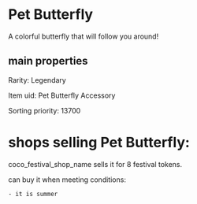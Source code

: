 # Pet Butterfly

A colorful butterfly that will follow you around!

## main properties

Rarity: Legendary

Item uid: Pet Butterfly Accessory

Sorting priority: 13700

# shops selling Pet Butterfly:

coco_festival_shop_name sells it for 8 festival tokens.

  can buy it when meeting conditions: 

    - it is summer